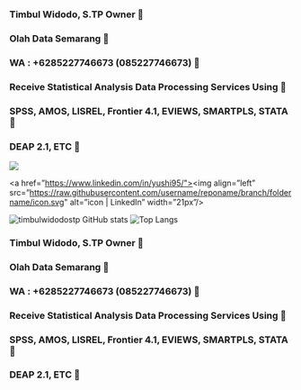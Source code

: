 ### Timbul Widodo, S.TP Owner  👋
### Olah Data Semarang 👋
### WA : +6285227746673 (085227746673) 👋
### Receive Statistical Analysis Data Processing Services Using 👋
### SPSS, AMOS, LISREL, Frontier 4.1, EVIEWS, SMARTPLS, STATA 👋
### DEAP 2.1, ETC 👋

![](https://komarev.com/ghpvc/?username=timbulwidodostp&style=for-the-badge&abbreviated=true)

<a href=”https://www.linkedin.com/in/yushi95/"><img align=”left” src=”https://raw.githubusercontent.com/username/reponame/branch/foldername/icon.svg" alt=”icon | LinkedIn” width=”21px”/></a>

![timbulwidodostp GitHub stats](https://github-readme-stats.vercel.app/api?username=timbulwidodostp&show=reviews,discussions_started,discussions_answered,prs_merged,prs_merged_percentage)
![Top Langs](https://github-readme-stats.vercel.app/api/top-langs/?username=timbulwidodostp&hide_progress=true)
<!--![timbulwidodostp GitHub stats](https://github-readme-stats.vercel.app/api?username=timbulwidodostp&hide=contribs,prs)
**timbulwidodostp/timbulwidodostp** is a ✨ _special_ ✨ repository because its `README.md` (this file) appears on your GitHub profile.

Here are some ideas to get you started:

- 🔭 I’m currently working on ...
- 🌱 I’m currently learning ...
- 👯 I’m looking to collaborate on ...
- 🤔 I’m looking for help with ...
- 💬 Ask me about ...
- 📫 How to reach me: ...
- 😄 Pronouns: ...
- ⚡ Fun fact: ...
-->
### Timbul Widodo, S.TP Owner  👋
### Olah Data Semarang 👋
### WA : +6285227746673 (085227746673) 👋
### Receive Statistical Analysis Data Processing Services Using 👋
### SPSS, AMOS, LISREL, Frontier 4.1, EVIEWS, SMARTPLS, STATA 👋
### DEAP 2.1, ETC 👋
